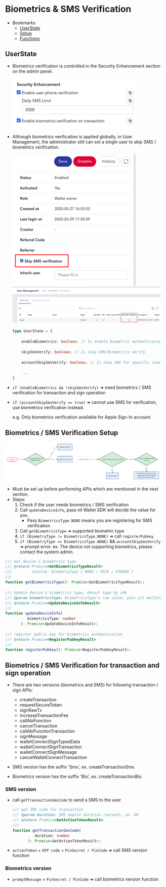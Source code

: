 # Biometrics & SMS Verification

- Bookmarks
  - [UserState](#userstate)
  - [Setup](#biometrics--sms-verification-setup)
  - [Functions](#biometrics--sms-verification-for-transaction-and-sign-operation)

## UserState

- Biometrics verification is controlled in the Security Enhancement section on the admin panel.  

  <img src="images/sdk_guideline/screenshot_security_enhancement.png" alt="drawing" width="400"/>

- Although biometrics verification is applied globally, in User Management, the administrator still can set a single user to skip SMS / biometrics verification.

  <img src="images/sdk_guideline/screenshot_skip_sms_1.png" alt="drawing" width="400"/>

  <img src="images/sdk_guideline/screenshot_skip_sms_2.png" alt="drawing" width="800"/> 

    ```ts
    type UserState = {

        enableBiometrics: boolean; // Is enable biometric authentication

        skipSmsVerify: boolean; // Is skip SMS/Biometrics verify

        accountSkipSmsVerify: boolean; // Is skip SMS for specific case, ex. Apple account

        ...
    }
    ```

- `if (enableBiometrics && !skipSmsVerify)` ➜ need biometrics / SMS verification for transaction and sign operation

- `if (accountSkipSmsVerify == true)` ➜ cannot use SMS for verification, use biometrics verification instead.

    e.g. Only biometrics verification available for Apple Sign-In account.

## Biometrics / SMS Verification Setup

![img](images/sdk_guideline/biometric_verification.jpg)

- Must be set up before performing APIs which are mentioned in the next section.
- Steps:
    1. Check if the user needs biometrics / SMS verification
    2. Call `updateDeviceInfo`, pass nil Wallet SDK will decide the value for you.
        - Pass `BiometricsType.NONE` means you are registering for SMS verification
    3. Call `getBiometricsType` ➜ supported biometric type
    4. `if (BiometryType != BiometricsType.NONE)` ➜ call `registerPubkey`
    5. `if (BiometryType == BiometricsType.NONE)` && `accountSkipSmsVerify` ➜ prompt error. ex. The device not supporting biometrics, please contact the system admin.

```ts
/// Get device's biometrics type
/// @return Promise<GetBiometricsTypeResult>
///         resolve: BiometryType { NONE / FACE / FINGER }
///
function getBiometricsType(): Promise<GetBiometricsTypeResult>;

/// Update device's biometrics type, detect type by sdk
/// @param biometricsType: BiometricsType's raw value, pass nil WalletSDK will decide the value for you
/// @return Promise<UpdateDeviceInfoResult>
///
function updateDeviceInfo(
          biometricsType: number
       ): Promise<UpdateDeviceInfoResult>;

/// register public key for biometrics authentication
/// @return Promise<RegisterPubkeyResult>
///
function registerPubkey(): Promise<RegisterPubkeyResult>;
```

## Biometrics / SMS Verification for transaction and sign operation

- There are two versions (biometrics and SMS) for following transaction  / sign APIs:
  - createTransaction
  - requestSecureToken
  - signRawTx
  - increaseTransactionFee
  - callAbiFunction
  - cancelTransaction
  - callAbiFunctionTransaction
  - signMessage
  - walletConnectSignTypedData
  - walletConnectSignTransaction
  - walletConnectSignMessage
  - cancelWalletConnectTransaction

- SMS version has the suffix 'Sms', ex. createTransactionSms
- Biometrics version has the suffix 'Bio', ex. createTransactionBio

### SMS version

- call `getTransactionSmsCode` to send a SMS to the user

    ```ts
    /// get SMS code for transaction
    /// @param duration: SMS expire duration (second), ex. 60
    /// @return Promise<GetActionTokenResult>
    ///
    function getTransactionSmsCode(
              duration: number
           ): Promise<GetActionTokenResult>;
    ```

- `actionToken` + `OTP code` + `PinSecret / PinCode` ➜ call SMS version function

### Biometrics version

- `promptMessage` + `PinSecret / PinCode` ➜ call biometrics version function
